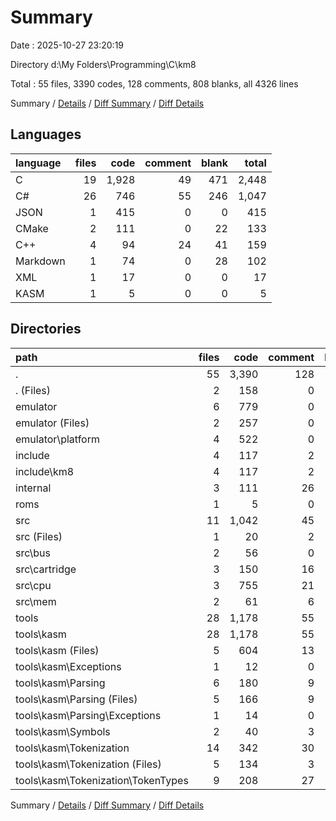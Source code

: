 # Summary

Date : 2025-10-27 23:20:19

Directory d:\\My Folders\\Programming\\C\\km8

Total : 55 files,  3390 codes, 128 comments, 808 blanks, all 4326 lines

Summary / [Details](details.md) / [Diff Summary](diff.md) / [Diff Details](diff-details.md)

## Languages
| language | files | code | comment | blank | total |
| :--- | ---: | ---: | ---: | ---: | ---: |
| C | 19 | 1,928 | 49 | 471 | 2,448 |
| C# | 26 | 746 | 55 | 246 | 1,047 |
| JSON | 1 | 415 | 0 | 0 | 415 |
| CMake | 2 | 111 | 0 | 22 | 133 |
| C++ | 4 | 94 | 24 | 41 | 159 |
| Markdown | 1 | 74 | 0 | 28 | 102 |
| XML | 1 | 17 | 0 | 0 | 17 |
| KASM | 1 | 5 | 0 | 0 | 5 |

## Directories
| path | files | code | comment | blank | total |
| :--- | ---: | ---: | ---: | ---: | ---: |
| . | 55 | 3,390 | 128 | 808 | 4,326 |
| . (Files) | 2 | 158 | 0 | 44 | 202 |
| emulator | 6 | 779 | 0 | 182 | 961 |
| emulator (Files) | 2 | 257 | 0 | 54 | 311 |
| emulator\\platform | 4 | 522 | 0 | 128 | 650 |
| include | 4 | 117 | 2 | 44 | 163 |
| include\\km8 | 4 | 117 | 2 | 44 | 163 |
| internal | 3 | 111 | 26 | 43 | 180 |
| roms | 1 | 5 | 0 | 0 | 5 |
| src | 11 | 1,042 | 45 | 249 | 1,336 |
| src (Files) | 1 | 20 | 2 | 7 | 29 |
| src\\bus | 2 | 56 | 0 | 21 | 77 |
| src\\cartridge | 3 | 150 | 16 | 46 | 212 |
| src\\cpu | 3 | 755 | 21 | 152 | 928 |
| src\\mem | 2 | 61 | 6 | 23 | 90 |
| tools | 28 | 1,178 | 55 | 246 | 1,479 |
| tools\\kasm | 28 | 1,178 | 55 | 246 | 1,479 |
| tools\\kasm (Files) | 5 | 604 | 13 | 58 | 675 |
| tools\\kasm\\Exceptions | 1 | 12 | 0 | 2 | 14 |
| tools\\kasm\\Parsing | 6 | 180 | 9 | 52 | 241 |
| tools\\kasm\\Parsing (Files) | 5 | 166 | 9 | 49 | 224 |
| tools\\kasm\\Parsing\\Exceptions | 1 | 14 | 0 | 3 | 17 |
| tools\\kasm\\Symbols | 2 | 40 | 3 | 10 | 53 |
| tools\\kasm\\Tokenization | 14 | 342 | 30 | 124 | 496 |
| tools\\kasm\\Tokenization (Files) | 5 | 134 | 3 | 39 | 176 |
| tools\\kasm\\Tokenization\\TokenTypes | 9 | 208 | 27 | 85 | 320 |

Summary / [Details](details.md) / [Diff Summary](diff.md) / [Diff Details](diff-details.md)